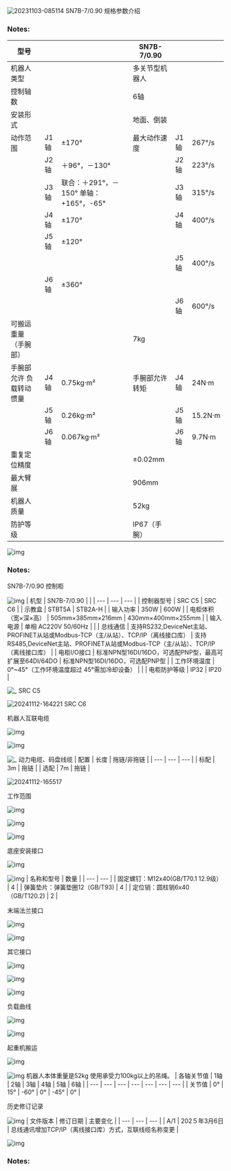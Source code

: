 <!-- Slide number: 1 -->

![20231103-085114](img/20231103-085114_0.png)
SN7B-7/0.90
规格参数介绍

### Notes:

<!-- Slide number: 2 -->
| 型号 |  |  | SN7B\-7/0\.90 |  |  |
| --- | --- | --- | --- | --- | --- |
| 机器人类型 |  |  | 多关节型机器人 |  |  |
| 控制轴数 |  |  | 6轴 |  |  |
| 安装形式 |  |  | 地面、倒装 |  |  |
| 动作范围 | J1轴 | ±170° | 最大动作速度 | J1轴 | 267°/s |
|  | J2轴 | ＋96°，－130° |  | J2轴 | 223°/s |
|  | J3轴 | 联合：＋291°，－150°  单轴：\+165°，\-65° |  | J3轴 | 315°/s |
|  | J4轴 | ±170° |  | J4轴 | 400°/s |
|  | J5轴 | ±120° |  |  |  |
|  |  |  |  | J5轴 | 400°/s |
|  | J6轴 | ±360° |  |  |  |
|  |  |  |  | J6轴 | 600°/s |
| 可搬运重量（手腕部） |  |  | 7kg |  |  |
| 手腕部允许 负载转动惯量 | J4轴 | 0\.75kg·m² | 手腕部允许 转矩 | J4轴 | 24N·m |
|  | J5轴 | 0\.26kg·m² |  | J5轴 | 15\.2N·m |
|  | J6轴 | 0\.067kg·m² |  | J6轴 | 9\.7N·m |
| 重复定位精度 |  |  | ±0\.02mm |  |  |
| 最大臂展 |  |  | 906mm |  |  |
| 机器人质量 |  |  | 52kg |  |  |
| 防护等级 |  |  | IP67（手腕） |  |  |

![img](img/img_1.png)

### Notes:

<!-- Slide number: 3 -->
SN7B-7/0.90 控制柜

![img](img/img_2.png)
| 机型 | SN7B\-7/0\.90 |  |
| --- | --- | --- |
| 控制器型号 | SRC C5 | SRC C6 |
| 示教盒 | STBT5A | STB2A\-H |
| 输入功率 | 350W | 600W |
| 电柜体积 （宽×深×高） | 505mm×385mm×216mm | 430mm×400mm×255mm |
| 输入电源 | 单相 AC220V 50/60Hz |  |
| 总线通信 | 支持RS232,DeviceNet主站、PROFINET从站或Modbus\-TCP（主/从站）、TCP/IP（离线接口库） | 支持RS485,DeviceNet主站、PROFINET从站或Modbus\-TCP（主/从站）、TCP/IP（离线接口库） |
| 电柜I/O接口 | 标准NPN型16DI/16DO，可选配PNP型，最高可扩展至64DI/64DO | 标准NPN型16DI/16DO，可选配PNP型 |
| 工作环境温度 | 0°\~45°（工作环境温度超过 45°需加冷却设备） |  |
| 电柜防护等级 | IP32 | IP20 |

![_](img/__3.png)
SRC C5

![20241112-164221](img/20241112-164221_4.png)
 SRC C6

<!-- Slide number: 4 -->
机器人互联电缆

![img](img/img_5.png)

![img](img/img_6.png)

![_](img/__7.png)
动力电缆、码盘线缆
| 配置 | 长度 | 拖链/非拖链 |
| --- | --- | --- |
| 标配 | 3m | 拖链 |
| 选配 | 7m | 拖链 |

![20241112-165517](img/20241112-165517_8.png)

<!-- Slide number: 5 -->
工作范围


![img](img/img_9.png)

![img](img/img_10.png)

![img](img/img_11.png)

<!-- Slide number: 6 -->
底座安装接口

![img](img/img_12.png)

![img](img/img_13.png)
| 名称和型号 | 数量 |
| --- | --- |
| 固定螺钉：M12ⅹ40(GB/T70\.1 12\.9级） | 4 |
| 弹簧垫片：弹簧垫圈12（GB/T93\) | 4 |
| 定位销：圆柱销6ⅹ40（GB/T120\.2\) | 2 |

<!-- Slide number: 7 -->
末端法兰接口

![img](img/img_14.png)

![img](img/img_15.png)

<!-- Slide number: 8 -->
其它接口

![img](img/img_16.png)

![img](img/img_17.png)

![img](img/img_18.png)

<!-- Slide number: 9 -->
负载曲线

![img](img/img_19.png)

![img](img/img_20.png)

<!-- Slide number: 10 -->
起重机搬运

![img](img/img_21.png)

![img](img/img_22.png)
机器人本体重量是52kg
使用承受力100kg以上的吊绳。
| 各轴关节值 | 1轴 | 2轴 | 3轴 | 4轴 | 5轴 | 6轴 |
| --- | --- | --- | --- | --- | --- | --- |
| 关节值 | 0° | 15° | \-60° | 0° | \-45° | 0° |

<!-- Slide number: 11 -->
历史修订记录

![img](img/img_23.png)
| 文件版本 | 修订日期 | 主要变化 |
| --- | --- | --- |
| A/1 | 202５年3月6日 | 总线通讯增加TCP/IP（离线接口库）方式，互联线缆名称变更 |

<!-- Slide number: 12 -->

![img](img/img_24.png)

### Notes: